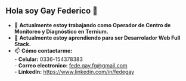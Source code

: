 ## **Hola soy Gay Federico** 👋

<!--
**fedegaay/fedegaay** is a ✨ _special_ ✨ repository because its `README.md` (this file) appears on your GitHub profile.

Aquí hay algunas ideas para comenzar:
-->
- 🔭 **Actualmente estoy trabajando como Operador de Centro de Monitoreo y Diagnóstico en Ternium.**
- 🌱 **Actualmente estoy aprendiendo para ser Desarrolador Web Full Stack.**
- 📫 **Cómo contactarme:**  
       - **Celular:** 0336-154378383 <br>
       - **Correo electronico:** fede.gay.fg@gmail.com <br>
       - **LinkedIn:** https://www.linkedin.com/in/fedegay

